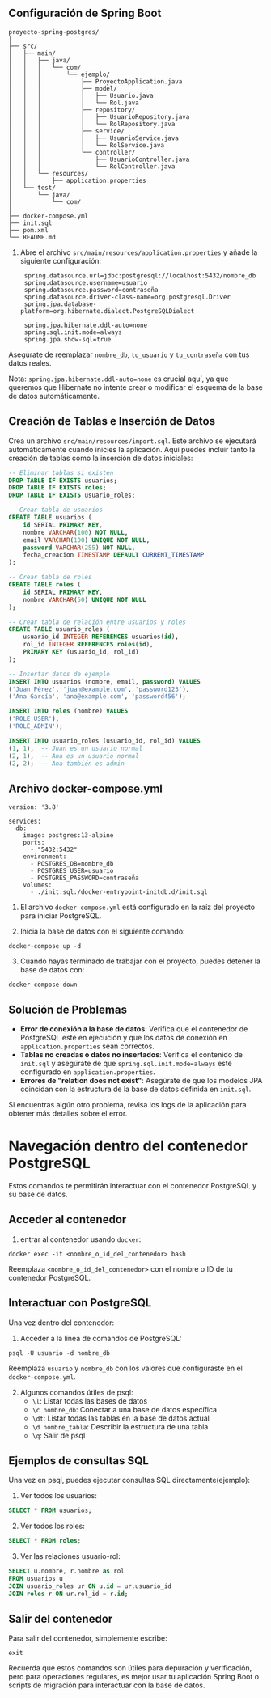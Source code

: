 ## Configuración de Spring Boot
```
proyecto-spring-postgres/
│
├── src/
│   ├── main/
│   │   ├── java/
│   │   │   └── com/
│   │   │       └── ejemplo/
│   │   │           ├── ProyectoApplication.java
│   │   │           ├── model/
│   │   │           │   ├── Usuario.java
│   │   │           │   └── Rol.java
│   │   │           ├── repository/
│   │   │           │   ├── UsuarioRepository.java
│   │   │           │   └── RolRepository.java
│   │   │           ├── service/
│   │   │           │   ├── UsuarioService.java
│   │   │           │   └── RolService.java
│   │   │           └── controller/
│   │   │               ├── UsuarioController.java
│   │   │               └── RolController.java
│   │   └── resources/
│   │       ├── application.properties
│   └── test/
│       └── java/
│           └── com/
│               
├── docker-compose.yml
├── init.sql
├── pom.xml
└── README.md
```


1. Abre el archivo `src/main/resources/application.properties` y añade la siguiente configuración:

   ```properties
    spring.datasource.url=jdbc:postgresql://localhost:5432/nombre_db
    spring.datasource.username=usuario
    spring.datasource.password=contraseña
    spring.datasource.driver-class-name=org.postgresql.Driver
    spring.jpa.database-platform=org.hibernate.dialect.PostgreSQLDialect

    spring.jpa.hibernate.ddl-auto=none
    spring.sql.init.mode=always
    spring.jpa.show-sql=true
   ```

Asegúrate de reemplazar `nombre_db`, `tu_usuario` y `tu_contraseña` con tus datos reales.

Nota: `spring.jpa.hibernate.ddl-auto=none` es crucial aquí, ya que queremos que Hibernate no intente crear o modificar el esquema de la base de datos automáticamente.


## Creación de Tablas e Inserción de Datos

Crea un archivo `src/main/resources/import.sql`. Este archivo se ejecutará automáticamente cuando inicies la aplicación. Aquí puedes incluir tanto la creación de tablas como la inserción de datos iniciales:

```sql
-- Eliminar tablas si existen
DROP TABLE IF EXISTS usuarios;
DROP TABLE IF EXISTS roles;
DROP TABLE IF EXISTS usuario_roles;

-- Crear tabla de usuarios
CREATE TABLE usuarios (
    id SERIAL PRIMARY KEY,
    nombre VARCHAR(100) NOT NULL,
    email VARCHAR(100) UNIQUE NOT NULL,
    password VARCHAR(255) NOT NULL,
    fecha_creacion TIMESTAMP DEFAULT CURRENT_TIMESTAMP
);

-- Crear tabla de roles
CREATE TABLE roles (
    id SERIAL PRIMARY KEY,
    nombre VARCHAR(50) UNIQUE NOT NULL
);

-- Crear tabla de relación entre usuarios y roles
CREATE TABLE usuario_roles (
    usuario_id INTEGER REFERENCES usuarios(id),
    rol_id INTEGER REFERENCES roles(id),
    PRIMARY KEY (usuario_id, rol_id)
);

-- Insertar datos de ejemplo
INSERT INTO usuarios (nombre, email, password) VALUES 
('Juan Pérez', 'juan@example.com', 'password123'),
('Ana García', 'ana@example.com', 'password456');

INSERT INTO roles (nombre) VALUES 
('ROLE_USER'),
('ROLE_ADMIN');

INSERT INTO usuario_roles (usuario_id, rol_id) VALUES 
(1, 1),  -- Juan es un usuario normal
(2, 1),  -- Ana es un usuario normal
(2, 2);  -- Ana también es admin
```

## Archivo docker-compose.yml
```
version: '3.8'

services:
  db:
    image: postgres:13-alpine
    ports:
      - "5432:5432"
    environment:
      - POSTGRES_DB=nombre_db
      - POSTGRES_USER=usuario
      - POSTGRES_PASSWORD=contraseña
    volumes:
      - ./init.sql:/docker-entrypoint-initdb.d/init.sql
```

1. El archivo `docker-compose.yml` está configurado en la raíz del proyecto para iniciar PostgreSQL.

2. Inicia la base de datos con el siguiente comando:
```
docker-compose up -d
```
3. Cuando hayas terminado de trabajar con el proyecto, puedes detener la base de datos con:
```
docker-compose down
```

## Solución de Problemas

- **Error de conexión a la base de datos**: Verifica que el contenedor de PostgreSQL esté en ejecución y que los datos de conexión en `application.properties` sean correctos.
- **Tablas no creadas o datos no insertados**: Verifica el contenido de `init.sql` y asegúrate de que `spring.sql.init.mode=always` esté configurado en `application.properties`.
- **Errores de "relation does not exist"**: Asegúrate de que los modelos JPA coincidan con la estructura de la base de datos definida en `init.sql`.

Si encuentras algún otro problema, revisa los logs de la aplicación para obtener más detalles sobre el error.

# Navegación dentro del contenedor PostgreSQL

Estos comandos te permitirán interactuar con el contenedor PostgreSQL y su base de datos.

## Acceder al contenedor

1. entrar al contenedor usando `docker`:
```
docker exec -it <nombre_o_id_del_contenedor> bash
```
   Reemplaza `<nombre_o_id_del_contenedor>` con el nombre o ID de tu contenedor PostgreSQL.

## Interactuar con PostgreSQL

Una vez dentro del contenedor:

1. Acceder a la línea de comandos de PostgreSQL:
```
psql -U usuario -d nombre_db
```
   Reemplaza `usuario` y `nombre_db` con los valores que configuraste en el `docker-compose.yml`.

2. Algunos comandos útiles de psql:
   - `\l`: Listar todas las bases de datos
   - `\c nombre_db`: Conectar a una base de datos específica
   - `\dt`: Listar todas las tablas en la base de datos actual
   - `\d nombre_tabla`: Describir la estructura de una tabla
   - `\q`: Salir de psql

## Ejemplos de consultas SQL

Una vez en psql, puedes ejecutar consultas SQL directamente(ejemplo):

1. Ver todos los usuarios:
```sql
SELECT * FROM usuarios;
```

2. Ver todos los roles:
```sql
SELECT * FROM roles;
```

3. Ver las relaciones usuario-rol:
```sql
SELECT u.nombre, r.nombre as rol 
FROM usuarios u 
JOIN usuario_roles ur ON u.id = ur.usuario_id 
JOIN roles r ON ur.rol_id = r.id;
```

## Salir del contenedor

Para salir del contenedor, simplemente escribe:
```
exit
```

Recuerda que estos comandos son útiles para depuración y verificación, pero para operaciones regulares, es mejor usar tu aplicación Spring Boot o scripts de migración para interactuar con la base de datos.
